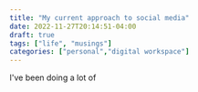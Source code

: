 ```yaml
---
title: "My current approach to social media"
date: 2022-11-27T20:14:51-04:00
draft: true
tags: ["life", "musings"]
categories: ["personal","digital workspace"]
---
```


I've been doing a lot of 
